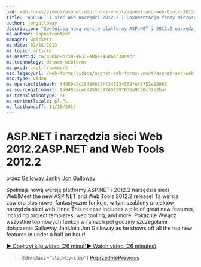 ```yaml
---
uid: web-forms/videos/aspnet-web-forms-vnext/aspnet-and-web-tools-20122
title: "ASP.NET i sieć Web narzędzi 2012.2 | Dokumentacja firmy Microsoft"
author: jongalloway
description: "Spełniają nową wersję platformy ASP.NET i 2012.2 narzędzia sieci Web! Ta wersja zawiera stos nowe, fantastyczne funkcje, w tym szablony projektów, narzędzia sieci web i inne. Jo..."
ms.author: aspnetcontent
manager: wpickett
ms.date: 02/18/2013
ms.topic: article
ms.assetid: ca7458bd-b238-4633-a8b4-468a4c300acc
ms.technology: dotnet-webforms
ms.prod: .net-framework
msc.legacyurl: /web-forms/videos/aspnet-web-forms-vnext/aspnet-and-web-tools-20122
msc.type: video
ms.openlocfilehash: f4959a2c18480b17ff245334569fef8752e98088
ms.sourcegitcommit: 9a9483aceb34591c97451997036a9120c3fe2baf
ms.translationtype: MT
ms.contentlocale: pl-PL
ms.lasthandoff: 11/10/2017
---
```

<a name="aspnet-and-web-tools-20122"></a><span data-ttu-id="dfce0-105">ASP.NET i narzędzia sieci Web 2012.2</span><span class="sxs-lookup"><span data-stu-id="dfce0-105">ASP.NET and Web Tools 2012.2</span></span>
====================
<span data-ttu-id="dfce0-106">przez [Galloway Jan](https://github.com/jongalloway)</span><span class="sxs-lookup"><span data-stu-id="dfce0-106">by [Jon Galloway](https://github.com/jongalloway)</span></span>

<span data-ttu-id="dfce0-107">Spełniają nową wersję platformy ASP.NET i 2012.2 narzędzia sieci Web!</span><span class="sxs-lookup"><span data-stu-id="dfce0-107">Meet the new ASP.NET and Web Tools 2012.2 release!</span></span> <span data-ttu-id="dfce0-108">Ta wersja zawiera stos nowe, fantastyczne funkcje, w tym szablony projektów, narzędzia sieci web i inne.</span><span class="sxs-lookup"><span data-stu-id="dfce0-108">This release includes a pile of great new features, including project templates, web tooling, and more.</span></span> <span data-ttu-id="dfce0-109">Pokazuje Wyłącz wszystkie top nowych funkcji w ramach pół godziny szczegółami dołączenia Galloway Jan!</span><span class="sxs-lookup"><span data-stu-id="dfce0-109">Join Jon Galloway as he shows off all the top new features in under a half an hour!</span></span>

[<span data-ttu-id="dfce0-110">&#9654; Obejrzyj klip wideo (26 minut)</span><span class="sxs-lookup"><span data-stu-id="dfce0-110">&#9654; Watch video (26 minutes)</span></span>](https://channel9.msdn.com/Blogs/ASP-NET-Site-Videos/aspnet-and-web-tools-20122)

>[!div class="step-by-step"]
[<span data-ttu-id="dfce0-111">Poprzednie</span><span class="sxs-lookup"><span data-stu-id="dfce0-111">Previous</span></span>](getting-started-with-the-next-version-of-aspnet.md)
